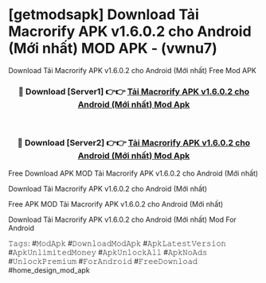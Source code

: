 # [getmodsapk] Download Tải Macrorify APK v1.6.0.2 cho Android (Mới nhất) MOD APK - (vwnu7)
Download Tải Macrorify APK v1.6.0.2 cho Android (Mới nhất) Free Mod APK

<div align="center">
<h3>🔴 Download [Server1] 👉👉 <a href="https://apk-comot.site?title=Tải_Macrorify_APK_v1.6.0.2_cho_Android_(Mới_nhất)">Tải Macrorify APK v1.6.0.2 cho Android (Mới nhất) Mod Apk</a></h3><br>

<h3>🔴 Download [Server2] 👉👉 <a href="https://apk-comot.site?title=Tải_Macrorify_APK_v1.6.0.2_cho_Android_(Mới_nhất)">Tải Macrorify APK v1.6.0.2 cho Android (Mới nhất) Mod Apk</a></h3>
</div>


Free Download APK MOD Tải Macrorify APK v1.6.0.2 cho Android (Mới nhất)

Download Tải Macrorify APK v1.6.0.2 cho Android (Mới nhất) 

Free APK MOD Tải Macrorify APK v1.6.0.2 cho Android (Mới nhất) 

Download Tải Macrorify APK v1.6.0.2 cho Android (Mới nhất) Mod For Android

𝚃𝚊𝚐𝚜: #𝙼𝚘𝚍𝙰𝚙𝚔 #𝙳𝚘𝚠𝚗𝚕𝚘𝚊𝚍𝙼𝚘𝚍𝙰𝚙𝚔 #𝙰𝚙𝚔𝙻𝚊𝚝𝚎𝚜𝚝𝚅𝚎𝚛𝚜𝚒𝚘𝚗 #𝙰𝚙𝚔𝚄𝚗𝚕𝚒𝚖𝚒𝚝𝚎𝚍𝙼𝚘𝚗𝚎𝚢 #𝙰𝚙𝚔𝚄𝚗𝚕𝚘𝚌𝚔𝙰𝚕𝚕 #𝙰𝚙𝚔𝙽𝚘𝙰𝚍𝚜 #𝚄𝚗𝚕𝚘𝚌𝚔𝙿𝚛𝚎𝚖𝚒𝚞𝚖 #𝙵𝚘𝚛𝙰𝚗𝚍𝚛𝚘𝚒𝚍 #𝙵𝚛𝚎𝚎𝙳𝚘𝚠𝚗𝚕𝚘𝚊𝚍 #home_design_mod_apk